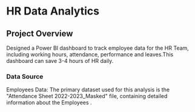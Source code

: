# HR Data Analytics

## Project Overview

Designed a Power BI dashboard to track employee data for the HR Team, including working hours, attendance, performance and leaves.This dashboard can save 3-4 hours of HR daily. 

### Data Source

Employees Data: The primary dataset used for this analysis is the "Attendance Sheet 2022-2023_Masked" file, containing detailed information about the Employees .
